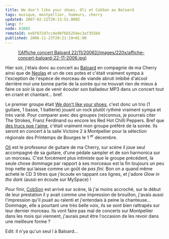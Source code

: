 ```yaml
---
title: We don't like your shoes, Oli et CobSon au Baloard
tags: musique, montpellier, humeurs, cherry
updated: 2007-02-22T20:13:51.000Z
lang: fr
node: 63665
remoteId: eebf872d7ccde98f6b525dec3af355b8
published: 2006-11-23T20:21:19+01:00
---
```

 


<figure class="object-left"><a href="/images/affiche-concert-baloard-22-11-2006.jpg">![Affiche concert Baloard 22/11/2006](/images/220x/affiche-concert-baloard-22-11-2006.jpg)
</a></figure>


Hier soir, j'étais donc au concert au [Baloard](http://www.baloard.com/) en compagnie de ma Cherry ainsi que de [Neolas](http://www.neolas.net/index.php/2006/11/23/21-concert-au-baloard-excellent) et un de ces potes et c'était vraiment sympa à l'exception de l'espèce de morceau de viande abruti imbibé d'alcool derrière moi une bonne partie de la soirée qui ne trouvait rien de mieux à faire ce soir là que de venir écouter son balladeur MP3 dans un concert tout en criant et chantant... bref.

 
Le premier groupe était [We don't like your shoes](http://myspace.com/wedontlikeyourshoes), c'est donc un trio (1 guitare, 1 basse, 1 batterie) jouant un rock plutôt rythmé vraiment sympa et très varié. Pour comparer avec des groupes (re)connus, je pourrais citer The Strokes, Franz Ferdinand ou encore les Red Hot Chilli Peppers. Bref que [des trucs que j'aime](http://www.last.fm/user/TiGr0u/), c'était vraiment mon groupe préféré de la soirée. Ils seront en concert à la salle Victoire 2 à Montpellier pour la sélection régionale des Printemps de Bourges le 1 <sup>er</sup> décembre.

 
[Oli](http://myspace.com/olimusique) est le professeur de guitare de ma Cherry, sur scène il joue seul accompagné de sa guitare, d'une pédale sampler et de son harmonica sur un morceau. C'est forcément plus intimiste que le groupe précédent, la seule chose dommage par rapport à ses morceaux est la fin toujours un peu trop nette qui laisse comme un goût de *pas fini*. Bon on a quand même acheté le CD 3 titres que j'écoute en tappant ces lignes, et j'adore *Glow in the dark* (aussi en écoute sur MySpace) !

 
Pour finir, [CobSon](http://cobson.over-blog.com/) est arrivé sur scène, là j'ai moins accroché, sur le début de leur prestation il y avait comme une impression de brouillon, j'avais aussi l'impression qu'il jouait au ralenti et j'entendais à peine la chanteuse... Dommage, elle a pourtant une très belle voix, ils se sont bien rattrapés sur leur dernier morceau. Ils vont faire pas mal de concerts sur Montpellier dans les mois qui viennent, j'aurais peut être l'occasion de les revoir dans une meilleure forme ?

 
Edit: Il n'ya qu'un seul l à Baloard...

